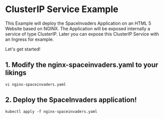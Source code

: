 # ClusterIP Service Example

This Example will deploy the SpaceInvaders Application on an HTML 5 Website based on NGINX. 
The Application will be exposed internally a service of type ClusterIP. 
Later you can expose this ClusterIP Service with an Ingress for example.

Let's get started!

## 1. Modify the nginx-spaceinvaders.yaml to your likings
```
vi nginx-spaceinvaders.yaml
```
## 2. Deploy the SpaceInvaders application!
```
kubectl apply -f nginx-spaceinvaders.yaml
```
